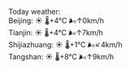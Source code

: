 Today weather:  
Beijing: ☀️ 🌡️+4°C 🌬️↑0km/h  
Tianjin: ☀️ 🌡️+4°C 🌬️↑7km/h  
Shijiazhuang: ☀️ 🌡️+1°C 🌬️↙4km/h  
Tangshan: ☀️ 🌡️+8°C 🌬️↑9km/h  
